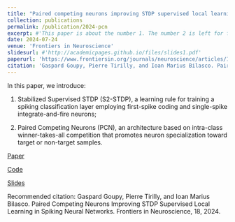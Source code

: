 ```yaml
---
title: "Paired competing neurons improving STDP supervised local learning in spiking neural networks"
collection: publications
permalink: /publication/2024-pcn
excerpt: #'This paper is about the number 1. The number 2 is left for future work.'
date: 2024-07-24
venue: 'Frontiers in Neuroscience'
slidesurl: #'http://academicpages.github.io/files/slides1.pdf'
paperurl: 'https://www.frontiersin.org/journals/neuroscience/articles/10.3389/fnins.2024.1401690'
citation: 'Gaspard Goupy, Pierre Tirilly, and Ioan Marius Bilasco. Paired Competing Neurons Improving STDP Supervised Local Learning in Spiking Neural Networks. Frontiers in Neuroscience, 18, 2024.'
---
```

In this paper, we introduce:

1. Stabilized Supervised STDP (S2-STDP), a learning rule for training a spiking classification layer employing first-spike coding and single-spike integrate-and-fire neurons;

2. Paired Competing Neurons (PCN), an architecture based on intra-class winner-takes-all competition that promotes neuron specialization toward target or non-target samples.

[Paper](https://www.frontiersin.org/journals/neuroscience/articles/10.3389/fnins.2024.1401690)

[Code](https://gitlab.univ-lille.fr/fox/snn-pcn)

[Slides](https://ggoupy.github.io/files/slides-pcn-gdriasis23.pdf)

Recommended citation: Gaspard Goupy, Pierre Tirilly, and Ioan Marius Bilasco. Paired Competing Neurons Improving STDP Supervised Local Learning in Spiking Neural Networks. Frontiers in Neuroscience, 18, 2024.